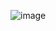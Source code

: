 
![image](https://github.com/Ashish-17CSE/Backend_Dev_with_Node_and_Express/assets/68491332/c7105b78-5b8f-4e64-b853-618260a94784)
